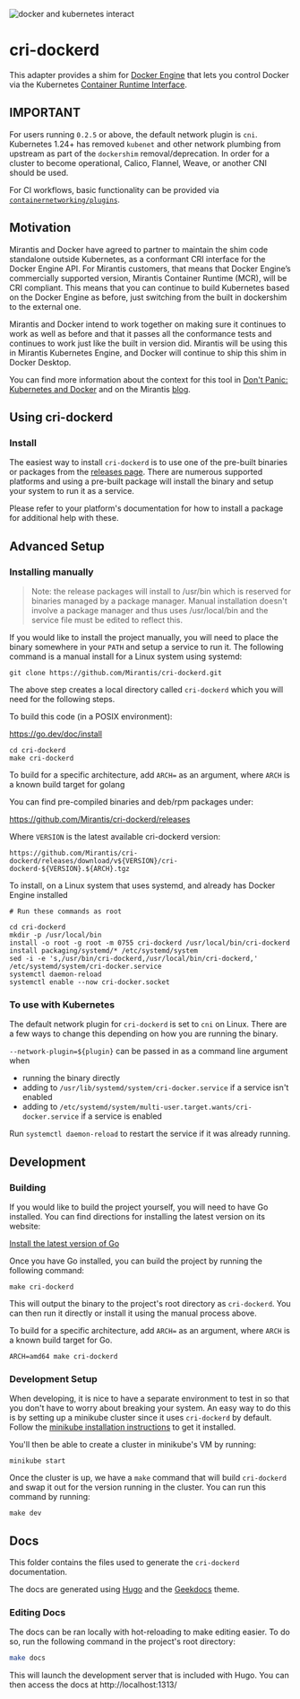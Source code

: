 ![docker and kubernetes interact](docs/static/logo.svg)

# cri-dockerd

This adapter provides a shim for [Docker Engine](https://docs.docker.com/engine/)
that lets you control Docker via the
Kubernetes [Container Runtime Interface](https://github.com/kubernetes/cri-api#readme).

## IMPORTANT

For users running `0.2.5` or above, the default network plugin is `cni`. Kubernetes 1.24+ has removed `kubenet` and
other network plumbing from upstream as part of the `dockershim` removal/deprecation. In order for a cluster to become
operational, Calico, Flannel, Weave, or another CNI should be used.

For CI workflows, basic functionality can be provided via [`containernetworking/plugins`](https://github.com/containernetworking/plugins).

## Motivation

Mirantis and Docker have agreed to partner to maintain the shim code standalone outside Kubernetes, as a conformant CRI
interface for the Docker Engine API. For Mirantis customers, that means that Docker Engine’s commercially supported
version, Mirantis Container Runtime (MCR), will be CRI compliant. This means that you can continue to build Kubernetes
based on the Docker Engine as before, just switching from the built in dockershim to the external one.

Mirantis and Docker intend to work together on making sure it continues to work as well as before and that it
passes all the conformance tests and continues to work just like the built in version did. Mirantis will be using
this in Mirantis Kubernetes Engine, and Docker will continue to ship this shim in Docker Desktop.

You can find more information about the context for this
tool in [Don't Panic: Kubernetes and Docker](https://blog.k8s.io/2020/12/02/dont-panic-kubernetes-and-docker/)
and on the Mirantis
[blog](https://www.mirantis.com/blog/mirantis-to-take-over-support-of-kubernetes-dockershim-2/).

## Using cri-dockerd

### Install

The easiest way to install `cri-dockerd` is to use one of the pre-built binaries or
packages from the [releases page](https://github.com/Mirantis/cri-dockerd/releases).
There are numerous supported platforms and using a pre-built package will install
the binary and setup your system to run it as a service.

Please refer to your platform's documentation for how to install a package for
additional help with these.

## Advanced Setup

### Installing manually

> Note: the release packages will install to /usr/bin which is reserved for
> binaries managed by a package manager. Manual installation doesn't involve a
> package manager and thus uses /usr/local/bin and the service file must be edited
> to reflect this.

If you would like to install the project manually, you will need to place the binary
somewhere in your `PATH` and setup a service to run it. The following command is
a manual install for a Linux system using systemd:

```shell
git clone https://github.com/Mirantis/cri-dockerd.git
```

The above step creates a local directory called `cri-dockerd` which you will need for the following steps.

To build this code (in a POSIX environment):

<https://go.dev/doc/install>

```shell
cd cri-dockerd
make cri-dockerd
```

To build for a specific architecture, add `ARCH=` as an argument, where `ARCH` is a known build target for golang

You can find pre-compiled binaries and deb/rpm packages under:

<https://github.com/Mirantis/cri-dockerd/releases>

Where `VERSION` is the latest available cri-dockerd version:

`https://github.com/Mirantis/cri-dockerd/releases/download/v${VERSION}/cri-dockerd-${VERSION}.${ARCH}.tgz`

To install, on a Linux system that uses systemd, and already has Docker Engine installed

```shell
# Run these commands as root

cd cri-dockerd
mkdir -p /usr/local/bin
install -o root -g root -m 0755 cri-dockerd /usr/local/bin/cri-dockerd
install packaging/systemd/* /etc/systemd/system
sed -i -e 's,/usr/bin/cri-dockerd,/usr/local/bin/cri-dockerd,' /etc/systemd/system/cri-docker.service
systemctl daemon-reload
systemctl enable --now cri-docker.socket
```

### To use with Kubernetes

The default network plugin for `cri-dockerd` is set to `cni` on Linux. There are
a few ways to change this depending on how you are running the binary.

`--network-plugin=${plugin}` can be passed in as a command line argument when
 - running the binary directly
 - adding to `/usr/lib/systemd/system/cri-docker.service` if a service isn't enabled
 - adding to `/etc/systemd/system/multi-user.target.wants/cri-docker.service` if a service is enabled

Run `systemctl daemon-reload` to restart the service if it was already running.

## Development

### Building

If you would like to build the project yourself, you will need to have Go installed.
You can find directions for installing the latest version on its website:

[Install the latest version of Go](https://golang.org/doc/install)

Once you have Go installed, you can build the project by running the following command:

```shell
make cri-dockerd
```

This will output the binary to the project's root directory as `cri-dockerd`.
You can then run it directly or install it using the manual process above.

To build for a specific architecture, add `ARCH=` as an argument, where `ARCH`
is a known build target for Go.

```shell
ARCH=amd64 make cri-dockerd
```

### Development Setup

When developing, it is nice to have a separate environment to test in so that
you don't have to worry about breaking your system. An easy way to do this is
by setting up a minikube cluster since it uses `cri-dockerd` by default. Follow
the [minikube installation instructions](https://minikube.sigs.k8s.io/docs/start/)
to get it installed.

You'll then be able to create a cluster in minikube's VM by running:

```shell
minikube start
```

Once the cluster is up, we have a `make` command that will build `cri-dockerd`
and swap it out for the version running in the cluster. You can run this command
by running:

```shell
make dev
```

## Docs

This folder contains the files used to generate the `cri-dockerd` documentation.

The docs are generated using [Hugo](https://gohugo.io/) and the [Geekdocs](https://themes.gohugo.io/hugo-geekdoc/) theme.

### Editing Docs

The docs can be ran locally with hot-reloading to make editing easier. To do so,
run the following command in the project's root directory:

```bash
make docs
```

This will launch the development server that is included with Hugo. You can then
access the docs at http://localhost:1313/
